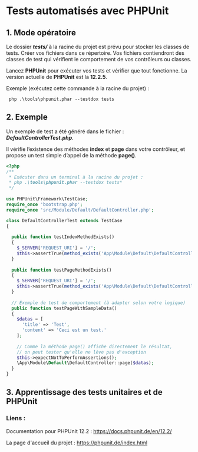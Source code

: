 # Tests automatisés avec PHPUnit



## 1. Mode opératoire



Le dossier ***tests/*** à la racine du projet est prévu pour stocker les classes de tests.
Créer vos fichiers dans ce répertoire. Vos fichiers contiendront des classes de test qui vérifient le comportement de vos contrôleurs ou classes.

Lancez **PHPUnit** pour exécuter vos tests et vérifier que tout fonctionne. 
La version actuelle de **PHPUnit** est la  **12.2.5**.

Exemple  (exécutez cette commande à la racine du projet) :

```shell
 php .\tools\phpunit.phar --testdox tests
```

## 2. Exemple

Un exemple de test a été généré dans le fichier : ***DefaultControllerTest.php***. 

Il vérifie l’existence des méthodes **index** et **page** dans votre contrôleur, et propose un test simple d’appel de la méthode **page()**.



```php
<?php
/**
 * Exécuter dans un terminal à la racine du projet : 
 * php .\tools\phpunit.phar --testdox tests*
 */
    
use PHPUnit\Framework\TestCase;
require_once 'bootstrap.php';
require_once 'src/Module/Default/DefaultController.php';

class DefaultControllerTest extends TestCase
{
  
  public function testIndexMethodExists()
  {
	$_SERVER['REQUEST_URI'] = '/';
	$this->assertTrue(method_exists('App\Module\Default\DefaultController', 'index'));
  }
  
  public function testPageMethodExists()
  {
	$_SERVER['REQUEST_URI'] = '/';
	$this->assertTrue(method_exists('App\Module\Default\DefaultController', 'page'));
  }
    
  // Exemple de test de comportement (à adapter selon votre logique)
  public function testPageWithSampleData()
  {
	$datas = [
      'title' => 'Test',
      'content' => 'Ceci est un test.'
    ];
    
    // Comme la méthode page() affiche directement le résultat,
    // on peut tester qu'elle ne lève pas d'exception
    $this->expectNotToPerformAssertions();
    \App\Module\Default\DefaultController::page($datas);
  }
}
```



## 3. Apprentissage des tests unitaires et de PHPUnit

### Liens :

Documentation pour PHPUnit 12.2 : 
https://docs.phpunit.de/en/12.2/



La page d'accueil du projet :
https://phpunit.de/index.html

